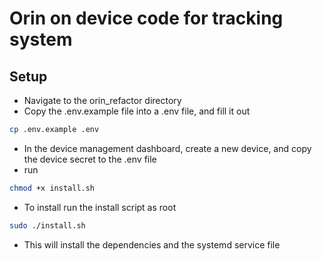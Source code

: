 # Orin on device code for tracking system

## Setup
- Navigate to the orin_refactor directory
- Copy the .env.example file into a .env file, and fill it out

```bash
cp .env.example .env
```
- In the device management dashboard, create a new device, and copy the device secret to the .env file
- run 
```bash
chmod +x install.sh
```
- To install run the install script as root
```bash
sudo ./install.sh
```

- This will install the dependencies and the systemd service file